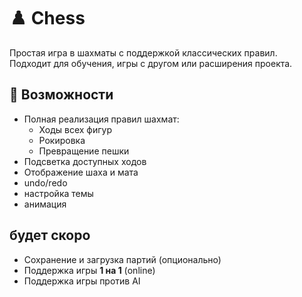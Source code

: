 # ♟️ Chess

Простая игра в шахматы с поддержкой классических правил.  
Подходит для обучения, игры с другом или расширения проекта.

## 🚀 Возможности
- Полная реализация правил шахмат:
  - Ходы всех фигур
  - Рокировка
  - Превращение пешки
- Подсветка доступных ходов
- Отображение шаха и мата
- undo/redo
- настройка темы
- анимация

## будет скоро
- Сохранение и загрузка партий (опционально)
- Поддержка игры **1 на 1** (online)
- Поддержка игры против AI

